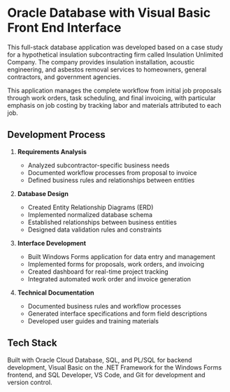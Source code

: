 # Oracle Database with Visual Basic Front End Interface

This full-stack database application was developed based on a case study for a hypothetical insulation subcontracting firm called Insulation Unlimited Company. The company provides insulation installation, acoustic engineering, and asbestos removal services to homeowners, general contractors, and government agencies.

This application manages the complete workflow from initial job proposals through work orders, task scheduling, and final invoicing, with particular emphasis on job costing by tracking labor and materials attributed to each job.

## Development Process
1. **Requirements Analysis**
   - Analyzed subcontractor-specific business needs
   - Documented workflow processes from proposal to invoice
   - Defined business rules and relationships between entities

2. **Database Design**
   - Created Entity Relationship Diagrams (ERD)
   - Implemented normalized database schema
   - Established relationships between business entities
   - Designed data validation rules and constraints

3. **Interface Development**
   - Built Windows Forms application for data entry and management
   - Implemented forms for proposals, work orders, and invoicing
   - Created dashboard for real-time project tracking
   - Integrated automated work order and invoice generation

4. **Technical Documentation**
   - Documented business rules and workflow processes
   - Generated interface specifications and form field descriptions
   - Developed user guides and training materials

## Tech Stack
Built with Oracle Cloud Database, SQL, and PL/SQL for backend development, Visual Basic on the .NET Framework for the Windows Forms frontend, and SQL Developer, VS Code, and Git for development and version control.
